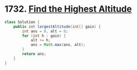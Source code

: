 # 1732. [Find the Highest Altitude](https://leetcode.com/problems/find-the-highest-altitude)

```Java
class Solution {
    public int largestAltitude(int[] gain) {
        int ans = 0, alt = 0;
        for (int h : gain) {
            alt += h;
            ans = Math.max(ans, alt);
        }
        return ans;
    }
}
```